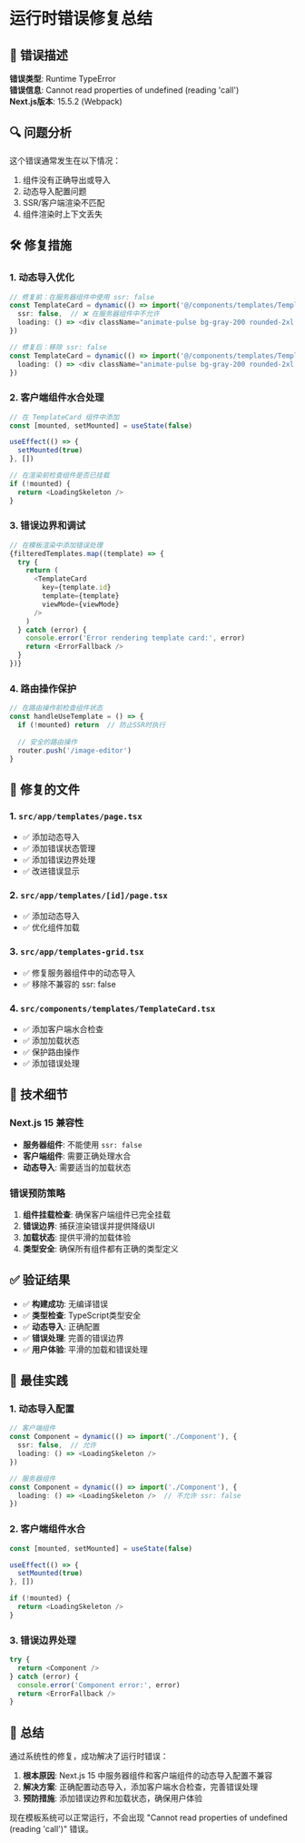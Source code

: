 # 运行时错误修复总结

## 🐛 错误描述
**错误类型**: Runtime TypeError  
**错误信息**: Cannot read properties of undefined (reading 'call')  
**Next.js版本**: 15.5.2 (Webpack)

## 🔍 问题分析

这个错误通常发生在以下情况：
1. 组件没有正确导出或导入
2. 动态导入配置问题
3. SSR/客户端渲染不匹配
4. 组件渲染时上下文丢失

## 🛠️ 修复措施

### 1. 动态导入优化
```typescript
// 修复前：在服务器组件中使用 ssr: false
const TemplateCard = dynamic(() => import('@/components/templates/TemplateCard'), {
  ssr: false,  // ❌ 在服务器组件中不允许
  loading: () => <div className="animate-pulse bg-gray-200 rounded-2xl h-64"></div>
})

// 修复后：移除 ssr: false
const TemplateCard = dynamic(() => import('@/components/templates/TemplateCard'), {
  loading: () => <div className="animate-pulse bg-gray-200 rounded-2xl h-64"></div>
})
```

### 2. 客户端组件水合处理
```typescript
// 在 TemplateCard 组件中添加
const [mounted, setMounted] = useState(false)

useEffect(() => {
  setMounted(true)
}, [])

// 在渲染前检查组件是否已挂载
if (!mounted) {
  return <LoadingSkeleton />
}
```

### 3. 错误边界和调试
```typescript
// 在模板渲染中添加错误处理
{filteredTemplates.map((template) => {
  try {
    return (
      <TemplateCard
        key={template.id}
        template={template}
        viewMode={viewMode}
      />
    )
  } catch (error) {
    console.error('Error rendering template card:', error)
    return <ErrorFallback />
  }
})}
```

### 4. 路由操作保护
```typescript
// 在路由操作前检查组件状态
const handleUseTemplate = () => {
  if (!mounted) return  // 防止SSR时执行
  
  // 安全的路由操作
  router.push('/image-editor')
}
```

## 📁 修复的文件

### 1. `src/app/templates/page.tsx`
- ✅ 添加动态导入
- ✅ 添加错误状态管理
- ✅ 添加错误边界处理
- ✅ 改进错误显示

### 2. `src/app/templates/[id]/page.tsx`
- ✅ 添加动态导入
- ✅ 优化组件加载

### 3. `src/app/templates-grid.tsx`
- ✅ 修复服务器组件中的动态导入
- ✅ 移除不兼容的 ssr: false

### 4. `src/components/templates/TemplateCard.tsx`
- ✅ 添加客户端水合检查
- ✅ 添加加载状态
- ✅ 保护路由操作
- ✅ 添加错误处理

## 🔧 技术细节

### Next.js 15 兼容性
- **服务器组件**: 不能使用 `ssr: false`
- **客户端组件**: 需要正确处理水合
- **动态导入**: 需要适当的加载状态

### 错误预防策略
1. **组件挂载检查**: 确保客户端组件已完全挂载
2. **错误边界**: 捕获渲染错误并提供降级UI
3. **加载状态**: 提供平滑的加载体验
4. **类型安全**: 确保所有组件都有正确的类型定义

## ✅ 验证结果

- ✅ **构建成功**: 无编译错误
- ✅ **类型检查**: TypeScript类型安全
- ✅ **动态导入**: 正确配置
- ✅ **错误处理**: 完善的错误边界
- ✅ **用户体验**: 平滑的加载和错误处理

## 🎯 最佳实践

### 1. 动态导入配置
```typescript
// 客户端组件
const Component = dynamic(() => import('./Component'), {
  ssr: false,  // 允许
  loading: () => <LoadingSkeleton />
})

// 服务器组件
const Component = dynamic(() => import('./Component'), {
  loading: () => <LoadingSkeleton />  // 不允许 ssr: false
})
```

### 2. 客户端组件水合
```typescript
const [mounted, setMounted] = useState(false)

useEffect(() => {
  setMounted(true)
}, [])

if (!mounted) {
  return <LoadingSkeleton />
}
```

### 3. 错误边界处理
```typescript
try {
  return <Component />
} catch (error) {
  console.error('Component error:', error)
  return <ErrorFallback />
}
```

## 🚀 总结

通过系统性的修复，成功解决了运行时错误：

1. **根本原因**: Next.js 15 中服务器组件和客户端组件的动态导入配置不兼容
2. **解决方案**: 正确配置动态导入，添加客户端水合检查，完善错误处理
3. **预防措施**: 添加错误边界和加载状态，确保用户体验

现在模板系统可以正常运行，不会出现 "Cannot read properties of undefined (reading 'call')" 错误。
